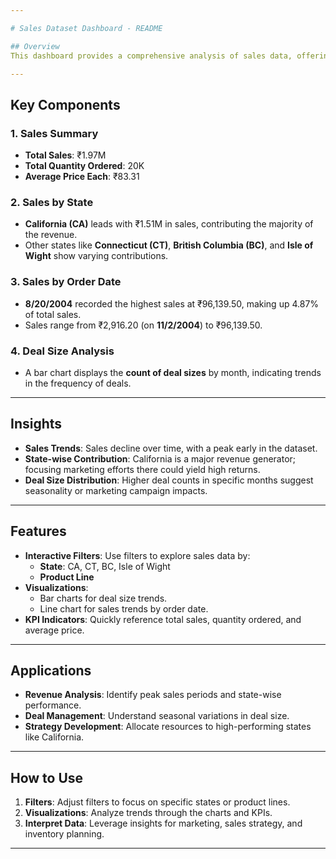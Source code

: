 ```yaml
---

# Sales Dataset Dashboard - README

## Overview
This dashboard provides a comprehensive analysis of sales data, offering insights into sales trends, state-wise performance, and deal sizes. It is designed to help users track and analyze key sales metrics over time and across regions.

---
```


## Key Components

### 1. **Sales Summary**
- **Total Sales**: ₹1.97M  
- **Total Quantity Ordered**: 20K  
- **Average Price Each**: ₹83.31  

### 2. **Sales by State**
- **California (CA)** leads with ₹1.51M in sales, contributing the majority of the revenue.
- Other states like **Connecticut (CT)**, **British Columbia (BC)**, and **Isle of Wight** show varying contributions.

### 3. **Sales by Order Date**
- **8/20/2004** recorded the highest sales at ₹96,139.50, making up 4.87% of total sales.
- Sales range from ₹2,916.20 (on **11/2/2004**) to ₹96,139.50.

### 4. **Deal Size Analysis**
- A bar chart displays the **count of deal sizes** by month, indicating trends in the frequency of deals.

---

## Insights
- **Sales Trends**: Sales decline over time, with a peak early in the dataset.
- **State-wise Contribution**: California is a major revenue generator; focusing marketing efforts there could yield high returns.
- **Deal Size Distribution**: Higher deal counts in specific months suggest seasonality or marketing campaign impacts.

---

## Features
- **Interactive Filters**: Use filters to explore sales data by:
  - **State**: CA, CT, BC, Isle of Wight
  - **Product Line**
- **Visualizations**:
  - Bar charts for deal size trends.
  - Line chart for sales trends by order date.
- **KPI Indicators**: Quickly reference total sales, quantity ordered, and average price.

---

## Applications
- **Revenue Analysis**: Identify peak sales periods and state-wise performance.
- **Deal Management**: Understand seasonal variations in deal size.
- **Strategy Development**: Allocate resources to high-performing states like California.

---

## How to Use
1. **Filters**: Adjust filters to focus on specific states or product lines.
2. **Visualizations**: Analyze trends through the charts and KPIs.
3. **Interpret Data**: Leverage insights for marketing, sales strategy, and inventory planning.

---
